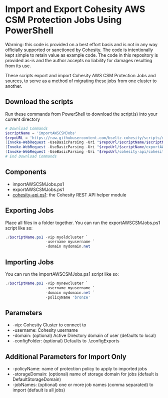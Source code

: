 # Import and Export Cohesity AWS CSM Protection Jobs Using PowerShell

Warning: this code is provided on a best effort basis and is not in any way officially supported or sanctioned by Cohesity. The code is intentionally kept simple to retain value as example code. The code in this repository is provided as-is and the author accepts no liability for damages resulting from its use.

These scripts export and import Cohesity AWS CSM Protection Jobs and sources, to serve as a method of migrating these jobs from one cluster to another.

## Download the scripts

Run these commands from PowerShell to download the script(s) into your current directory

```powershell
# Download Commands
$scriptName = 'importAWSCSMJobs'
$repoURL = 'https://raw.githubusercontent.com/bseltz-cohesity/scripts/master/powershell'
(Invoke-WebRequest -UseBasicParsing -Uri "$repoUrl/$scriptName/$scriptName.ps1").content | Out-File "$scriptName.ps1"; (Get-Content "$scriptName.ps1") | Set-Content "$scriptName.ps1"
(Invoke-WebRequest -UseBasicParsing -Uri "$repoUrl/$scriptName/exportAWSCSMJobs.ps1").content | Out-File exportAWSCSMJobs.ps1; (Get-Content exportAWSCSMJobs.ps1) | Set-Content exportAWSCSMJobs.ps1
(Invoke-WebRequest -UseBasicParsing -Uri "$repoUrl/cohesity-api/cohesity-api.ps1").content | Out-File cohesity-api.ps1; (Get-Content cohesity-api.ps1) | Set-Content cohesity-api.ps1
# End Download Commands
```

## Components

* importAWSCSMJobs.ps1
* exportAWSCSMJobs.ps1
* [cohesity-api.ps1](https://raw.githubusercontent.com/bseltz-cohesity/scripts/master/powershell/cohesity-api/cohesity-api.ps1): the Cohesity REST API helper module

## Exporting Jobs

Place all files in a folder together. You can run the exportAWSCSMJobs.ps1 script like so:

```powershell
./$scriptName.ps1 -vip myoldcluster `
                  -username myusername `
                  -domain mydomain.net
```

## Importing Jobs

You can run the importAWSCSMJobs.ps1 script like so:

```powershell
./$scriptName.ps1 -vip mynewcluster `
                  -username myusername `
                  -domain mydomain.net `
                  -policyName 'bronze'
```

## Parameters

* -vip: Cohesity Cluster to connect to
* -username: Cohesity username
* -domain: (optional) Active Directory domain of user (defaults to local)
* -configFolder: (optional) Defaults to .\configExports

## Additional Parameters for Import Only

* -policyName: name of protection policy to apply to imported jobs
* -storageDomain: (optional) name of storage domain for jobs (default is DefaultStorageDomain)
* -jobNames: (optional) one or more job names (comma separated) to import (default is all jobs)
